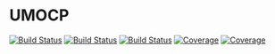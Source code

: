 # UMOCP

[![Build Status](https://github.com/congkaishen/UMOCP.jl/actions/workflows/CI.yml/badge.svg?branch=main)](https://github.com/congkaishen/UMOCP.jl/actions/workflows/CI.yml?query=branch%3Amain)
[![Build Status](https://travis-ci.com/congkaishen/UMOCP.jl.svg?branch=main)](https://travis-ci.com/congkaishen/UMOCP.jl)
[![Build Status](https://ci.appveyor.com/api/projects/status/github/congkaishen/UMOCP.jl?svg=true)](https://ci.appveyor.com/project/congkaishen/UMOCP-jl)
[![Coverage](https://codecov.io/gh/congkaishen/UMOCP.jl/branch/main/graph/badge.svg)](https://codecov.io/gh/congkaishen/UMOCP.jl)
[![Coverage](https://coveralls.io/repos/github/congkaishen/UMOCP.jl/badge.svg?branch=main)](https://coveralls.io/github/congkaishen/UMOCP.jl?branch=main)
